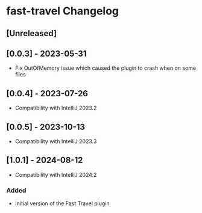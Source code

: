 <!-- Keep a Changelog guide -> https://keepachangelog.com -->

# fast-travel Changelog

## [Unreleased]

## [0.0.3] - 2023-05-31

- Fix OutOfMemory issue which caused the plugin to crash when on some files

## [0.0.4] - 2023-07-26

- Compatibility with IntelliJ 2023.2

## [0.0.5] - 2023-10-13

- Compatibility with IntelliJ 2023.3

## [1.0.1] - 2024-08-12

- Compatibility with IntelliJ 2024.2

### Added
- Initial version of the Fast Travel plugin
